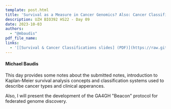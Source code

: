 ```yaml
---
template: post.html
title: 'Survival as a Measure in Cancer Genomics? Also: Cancer Classifications'
description: UZH BIO392 HS22 - Day 09
date: 2023-10-03
authors:
  - "@mbaudis"
pdf_file_name: 
links: 
  - '[[Survival & Cancer Classifications slides] (PDF)](https://raw.githubusercontent.com/compbiozurich/UZH-BIO392/master/course-material/2023/2023-10-03___Michael-Baudis__Survival-and-Cancer-Classifications___BIO392-HS23.pdf)'
---
```


#### Michael Baudis

This day provides some notes about the submitted notes, introduction to Kaplan-Meier
survival analysis concepts and classification systems used to describe cancer
types and clinical apperances.

<!--more-->

Also, I will present the development of the GA4GH "Beacon" protocol for federated
genome discovery.
